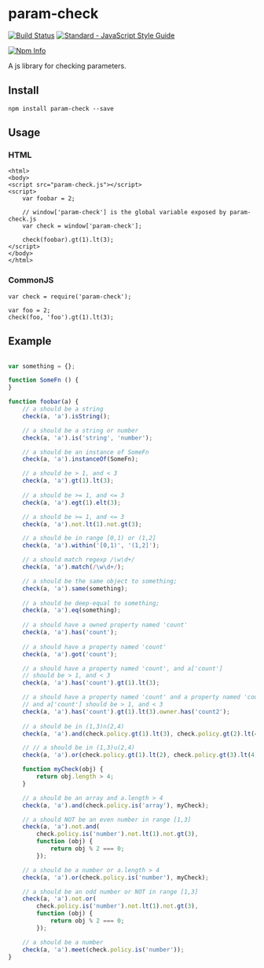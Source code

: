 # param-check

[![Build Status](https://travis-ci.org/yusangeng/param-check.svg?branch=dev)](https://travis-ci.org/yusangeng/param-check) [![Standard - JavaScript Style Guide](https://img.shields.io/badge/code_style-standard-brightgreen.svg)](https://standardjs.com)

[![Npm Info](https://nodei.co/npm/param-check.png?compact=true)](https://www.npmjs.com/package/param-check)

A js library for checking parameters.

## Install

```
npm install param-check --save
```

## Usage

### HTML

```
<html>
<body>
<script src="param-check.js"></script>
<script>
	var foobar = 2;
	
	// window['param-check'] is the global variable exposed by param-check.js
	var check = window['param-check'];

	check(foobar).gt(1).lt(3);
</script>
</body>
</html>
```

### CommonJS

```
var check = require('param-check');

var foo = 2;
check(foo, 'foo').gt(1).lt(3);
```

## Example

```javascript

var something = {};

function SomeFn () {
}

function foobar(a) {
	// a should be a string
	check(a, 'a').isString();

	// a should be a string or number
	check(a, 'a').is('string', 'number');

	// a should be an instance of SomeFn
	check(a, 'a').instanceOf(SomeFn);

	// a should be > 1, and < 3
	check(a, 'a').gt(1).lt(3);
	
	// a should be >= 1, and <= 3
	check(a, 'a').egt(1).elt(3);

	// a should be >= 1, and <= 3
	check(a, 'a').not.lt(1).not.gt(3);

	// a should be in range [0,1) or (1,2]
	check(a, 'a').within('[0,1)', '(1,2]');

	// a should match regexp /\w\d+/
	check(a, 'a').match(/\w\d+/);

	// a should be the same object to something;
	check(a, 'a').same(something);
	
	// a should be deep-equal to something;
	check(a, 'a').eq(something);
	
	// a should have a owned property named 'count'
	check(a, 'a').has('count');
	
	// a should have a property named 'count'
	check(a, 'a').got('count');

	// a should have a property named 'count', and a['count']
	// should be > 1, and < 3
	check(a, 'a').has('count').gt(1).lt(3);

	// a should have a property named 'count' and a property named 'count2',
	// and a['count'] should be > 1, and < 3
	check(a, 'a').has('count').gt(1).lt(3).owner.has('count2');
	
	// a should be in (1,3)∩(2,4)
	check(a, 'a').and(check.policy.gt(1).lt(3), check.policy.gt(2).lt(4));

	// // a should be in (1,3)∪(2,4)
	check(a, 'a').or(check.policy.gt(1).lt(2), check.policy.gt(3).lt(4));

	function myCheck(obj) {
		return obj.length > 4;
	}

	// a should be an array and a.length > 4
	check(a, 'a').and(check.policy.is('array'), myCheck);

	// a should NOT be an even number in range [1,3]
	check(a, 'a').not.and(
		check.policy.is('number').not.lt(1).not.gt(3),
		function (obj) {
			return obj % 2 === 0;
		});

	// a should be a number or a.length > 4
	check(a, 'a').or(check.policy.is('number'), myCheck);

	// a should be an odd number or NOT in range [1,3]
	check(a, 'a').not.or(
		check.policy.is('number').not.lt(1).not.gt(3),
		function (obj) {
			return obj % 2 === 0;
		});

	// a should be a number
	check(a, 'a').meet(check.policy.is('number'));
}
```


